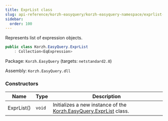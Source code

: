 ```yaml
---
title: ExprList class
slug: api-reference/korzh-easyquery/korzh-easyquery-namespace/exprlist-class
sidebar:
  order: 100
---
```


Represents list of expression objects.
```csharp
public class Korzh.EasyQuery.ExprList
    : Collection<EqExpression>

```
Package: `Korzh.EasyQuery` (targets: `netstandard2.0`)

Assembly: `Korzh.EasyQuery.dll`

### Constructors

| Name | Type | Description | 
| --- | --- | --- | 
| ExprList() | `void` | Initializes a new instance of the [Korzh.EasyQuery.ExprList](/easyquery/docs/api-reference/korzh-easyquery/korzh-easyquery-namespace/exprlist-class) class. |
